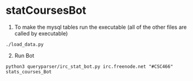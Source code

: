 # statCoursesBot
1. To make the mysql tables run the executable (all of the other files are called by executable)
```
./load_data.py
```


2. Run Bot
```
python3 queryparser/irc_stat_bot.py irc.freenode.net "#CSC466" stats_courses_Bot
```
